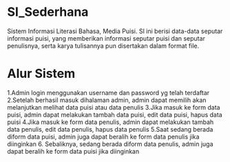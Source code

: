 # SI_Sederhana
Sistem Informasi Literasi Bahasa, Media Puisi. SI ini berisi data-data seputar informasi puisi, yang memberikan informasi seputar puisi
dan seputar penulisnya, serta karya tulisannya pun disertakan dalam format file.

# Alur Sistem
1.Admin login menggunakan username dan password yg telah terdaftar
2.Setelah berhasil masuk dihalaman admin, admin dapat memilih akan melanjutkan melihat data puisi atau data penulis
3.Jika masuk ke form data puisi, admin dapat melakukan tambah data puisi, edit data puisi, hapus data puisi
4.Jika masuk ke form data penulis, admin dapat melakukan tambah data penulis, edit data penulis, hapus data penulis
5.Saat sedang berada diform data puisi, admin juga dapat beralih ke form data penulis jika diinginkan
6. Sebaliknya, sedang berada diform data penulis, admin juga dapat beralih ke form data puisi jika diinginkan
